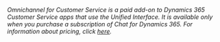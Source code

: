 *Omnichannel for Customer Service is a paid add-on to Dynamics 365 Customer Service apps that use the Unified Interface. It is available only when you purchase a subscription of Chat for Dynamics 365. For information about pricing, click [here](https://dynamics.microsoft.com/customer-service/overview/#pricing).*
